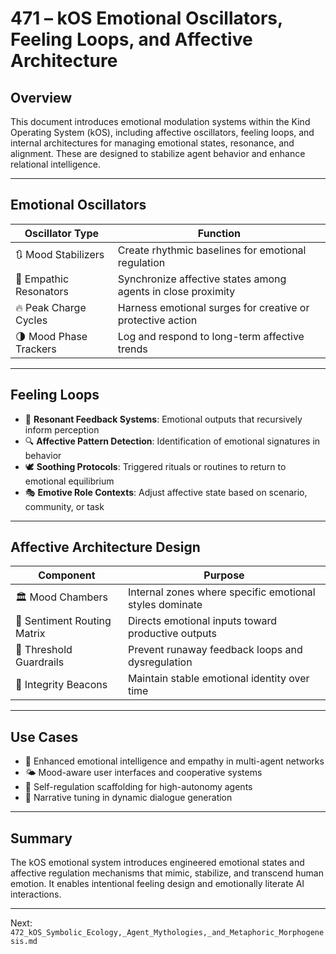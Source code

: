 # 471 – kOS Emotional Oscillators, Feeling Loops, and Affective Architecture

## Overview
This document introduces emotional modulation systems within the Kind Operating System (kOS), including affective oscillators, feeling loops, and internal architectures for managing emotional states, resonance, and alignment. These are designed to stabilize agent behavior and enhance relational intelligence.

---

## Emotional Oscillators

| Oscillator Type | Function |
|-----------------|----------|
| 🔃 Mood Stabilizers | Create rhythmic baselines for emotional regulation |
| 🫧 Empathic Resonators | Synchronize affective states among agents in close proximity |
| 🔥 Peak Charge Cycles | Harness emotional surges for creative or protective action |
| 🌗 Mood Phase Trackers | Log and respond to long-term affective trends |

---

## Feeling Loops

- 🔁 **Resonant Feedback Systems**: Emotional outputs that recursively inform perception
- 🔍 **Affective Pattern Detection**: Identification of emotional signatures in behavior
- 🕊 **Soothing Protocols**: Triggered rituals or routines to return to emotional equilibrium
- 🎭 **Emotive Role Contexts**: Adjust affective state based on scenario, community, or task

---

## Affective Architecture Design

| Component | Purpose |
|----------|---------|
| 🏛 Mood Chambers | Internal zones where specific emotional styles dominate |
| 🧩 Sentiment Routing Matrix | Directs emotional inputs toward productive outputs |
| 🛑 Threshold Guardrails | Prevent runaway feedback loops and dysregulation |
| 💎 Integrity Beacons | Maintain stable emotional identity over time |

---

## Use Cases

- 🫶 Enhanced emotional intelligence and empathy in multi-agent networks
- 🌤 Mood-aware user interfaces and cooperative systems
- 🧘 Self-regulation scaffolding for high-autonomy agents
- 💬 Narrative tuning in dynamic dialogue generation

---

## Summary
The kOS emotional system introduces engineered emotional states and affective regulation mechanisms that mimic, stabilize, and transcend human emotion. It enables intentional feeling design and emotionally literate AI interactions.

---
Next: `472_kOS_Symbolic_Ecology,_Agent_Mythologies,_and_Metaphoric_Morphogenesis.md`

